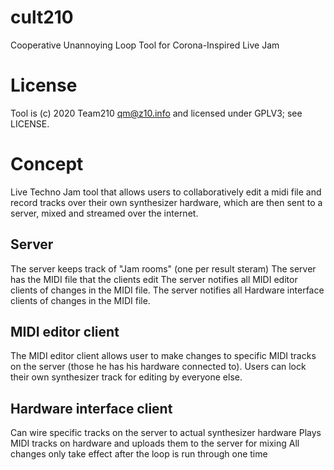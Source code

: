 # cult210
Cooperative Unannoying Loop Tool for Corona-Inspired Live Jam

# License
Tool is (c) 2020 Team210 <qm@z10.info> and licensed under GPLV3; see LICENSE.

# Concept
Live Techno Jam tool that allows users to collaboratively edit a midi file and record tracks over their own synthesizer hardware, which are then sent to a server, mixed and streamed over the internet.

## Server
The server keeps track of "Jam rooms" (one per result steram)
The server has the MIDI file that the clients edit
The server notifies all MIDI editor clients of changes in the MIDI file.
The server notifies all Hardware interface clients of changes in the MIDI file.

## MIDI editor client
The MIDI editor client allows user to make changes to specific MIDI tracks on the server (those he has his hardware connected to). 
Users can lock their own synthesizer track for editing by everyone else.

## Hardware interface client
Can wire specific tracks on the server to actual synthesizer hardware
Plays MIDI tracks on hardware and uploads them to the server for mixing
All changes only take effect after the loop is run through one time
